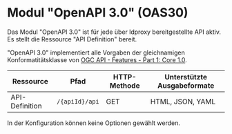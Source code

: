 # Modul "OpenAPI 3.0" (OAS30)

Das Modul "OpenAPI 3.0" ist für jede über ldproxy bereitgestellte API aktiv. Es stellt die Ressource "API Definition" bereit.

"OpenAPI 3.0" implementiert alle Vorgaben der gleichnamigen Konformatitätsklasse von [OGC API - Features - Part 1: Core 1.0](http://www.opengis.net/doc/IS/ogcapi-features-1/1.0#rc_oas30).

|Ressource |Pfad |HTTP-Methode |Unterstützte Ausgabeformate
| --- | --- | --- | ---
|API-Definition |`/{apiId}/api` |GET |HTML, JSON, YAML

In der Konfiguration können keine Optionen gewählt werden.
